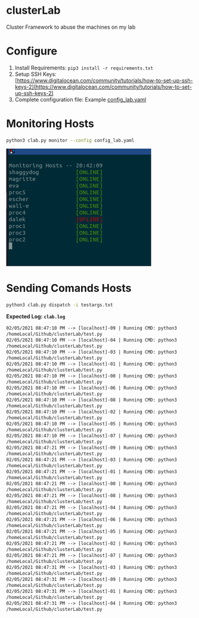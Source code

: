# clusterLab
Cluster Framework to abuse the machines on my lab 

# Configure
1. Install Requirements: `pip3 install -r requirements.txt`
2. Setup SSH Keys: [https://www.digitalocean.com/community/tutorials/how-to-set-up-ssh-keys-2](https://www.digitalocean.com/community/tutorials/how-to-set-up-ssh-keys-2)
3. Complete configuration file: Example [config_lab.yaml](config_lab.yaml)


# Monitoring Hosts

```bash
python3 clab.py monitor --config config_lab.yaml
```

![!alt](imgs/monitor.png)

# Sending Comands Hosts

```bash
python3 clab.py dispatch -i testargs.txt
```

**Expected Log: `clab.log`**

```
02/05/2021 08:47:10 PM --> [localhost]-09 | Running CMD: python3 /homeLocal/Github/clusterLab/test.py 
02/05/2021 08:47:10 PM --> [localhost]-04 | Running CMD: python3 /homeLocal/Github/clusterLab/test.py 
02/05/2021 08:47:10 PM --> [localhost]-03 | Running CMD: python3 /homeLocal/Github/clusterLab/test.py 
02/05/2021 08:47:10 PM --> [localhost]-01 | Running CMD: python3 /homeLocal/Github/clusterLab/test.py 
02/05/2021 08:47:10 PM --> [localhost]-00 | Running CMD: python3 /homeLocal/Github/clusterLab/test.py 
02/05/2021 08:47:10 PM --> [localhost]-06 | Running CMD: python3 /homeLocal/Github/clusterLab/test.py 
02/05/2021 08:47:10 PM --> [localhost]-08 | Running CMD: python3 /homeLocal/Github/clusterLab/test.py 
02/05/2021 08:47:10 PM --> [localhost]-02 | Running CMD: python3 /homeLocal/Github/clusterLab/test.py 
02/05/2021 08:47:10 PM --> [localhost]-05 | Running CMD: python3 /homeLocal/Github/clusterLab/test.py 
02/05/2021 08:47:10 PM --> [localhost]-07 | Running CMD: python3 /homeLocal/Github/clusterLab/test.py 
02/05/2021 08:47:21 PM --> [localhost]-09 | Running CMD: python3 /homeLocal/Github/clusterLab/test.py 
02/05/2021 08:47:21 PM --> [localhost]-03 | Running CMD: python3 /homeLocal/Github/clusterLab/test.py 
02/05/2021 08:47:21 PM --> [localhost]-01 | Running CMD: python3 /homeLocal/Github/clusterLab/test.py 
02/05/2021 08:47:21 PM --> [localhost]-00 | Running CMD: python3 /homeLocal/Github/clusterLab/test.py 
02/05/2021 08:47:21 PM --> [localhost]-08 | Running CMD: python3 /homeLocal/Github/clusterLab/test.py 
02/05/2021 08:47:21 PM --> [localhost]-04 | Running CMD: python3 /homeLocal/Github/clusterLab/test.py 
02/05/2021 08:47:21 PM --> [localhost]-06 | Running CMD: python3 /homeLocal/Github/clusterLab/test.py 
02/05/2021 08:47:21 PM --> [localhost]-05 | Running CMD: python3 /homeLocal/Github/clusterLab/test.py 
02/05/2021 08:47:21 PM --> [localhost]-02 | Running CMD: python3 /homeLocal/Github/clusterLab/test.py 
02/05/2021 08:47:21 PM --> [localhost]-07 | Running CMD: python3 /homeLocal/Github/clusterLab/test.py 
02/05/2021 08:47:31 PM --> [localhost]-03 | Running CMD: python3 /homeLocal/Github/clusterLab/test.py 
02/05/2021 08:47:31 PM --> [localhost]-09 | Running CMD: python3 /homeLocal/Github/clusterLab/test.py 
02/05/2021 08:47:31 PM --> [localhost]-01 | Running CMD: python3 /homeLocal/Github/clusterLab/test.py 
02/05/2021 08:47:31 PM --> [localhost]-04 | Running CMD: python3 /homeLocal/Github/clusterLab/test.py 
```